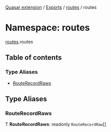 [Quasar extension](../index.md) / [Exports](../modules.md) / [routes](routes.md) / routes

# Namespace: routes

[routes](routes.md).routes

## Table of contents

### Type Aliases

- [RouteRecordRaws](routes.routes-1.md#routerecordraws)

## Type Aliases

### RouteRecordRaws

Ƭ **RouteRecordRaws**: readonly `RouteRecordRaw`[]
